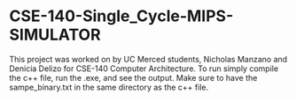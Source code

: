 # CSE-140-Single_Cycle-MIPS-SIMULATOR

This project was worked on by UC Merced students, Nicholas Manzano and Denicia Delizo for CSE-140 Computer Architecture. 
To run simply compile the c++ file, run the .exe, and see the output. 
  Make sure to have the sampe_binary.txt in the same directory as the c++ file.
